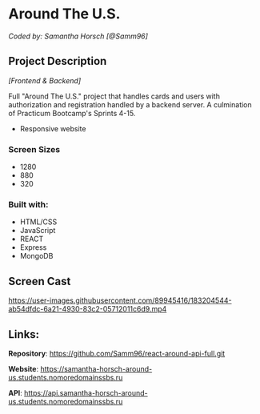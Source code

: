 # Around The U.S.
_Coded by: Samantha Horsch [@Samm96]_
## Project Description
_[Frontend & Backend]_

Full "Around The U.S." project that handles cards and users with authorization and registration handled by a backend server. A culmination of Practicum Bootcamp's Sprints 4-15.

* Responsive website

### Screen Sizes
* 1280
* 880
* 320

### Built with:
* HTML/CSS
* JavaScript
* REACT
* Express
* MongoDB


## Screen Cast

https://user-images.githubusercontent.com/89945416/183204544-ab54dfdc-6a21-4930-83c2-05712011c6d9.mp4

## Links:

**Repository**: https://github.com/Samm96/react-around-api-full.git

**Website**: https://samantha-horsch-around-us.students.nomoredomainssbs.ru

**API**: https://api.samantha-horsch-around-us.students.nomoredomainssbs.ru

